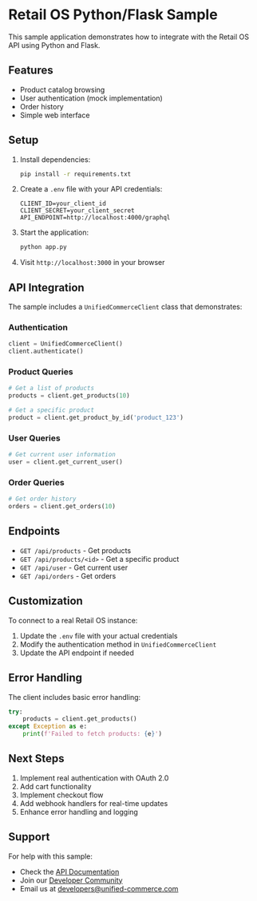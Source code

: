 # Retail OS Python/Flask Sample

This sample application demonstrates how to integrate with the Retail OS API using Python and Flask.

## Features

- Product catalog browsing
- User authentication (mock implementation)
- Order history
- Simple web interface

## Setup

1. Install dependencies:
   ```bash
   pip install -r requirements.txt
   ```

2. Create a `.env` file with your API credentials:
   ```
   CLIENT_ID=your_client_id
   CLIENT_SECRET=your_client_secret
   API_ENDPOINT=http://localhost:4000/graphql
   ```

3. Start the application:
   ```bash
   python app.py
   ```

4. Visit `http://localhost:3000` in your browser

## API Integration

The sample includes a `UnifiedCommerceClient` class that demonstrates:

### Authentication
```python
client = UnifiedCommerceClient()
client.authenticate()
```

### Product Queries
```python
# Get a list of products
products = client.get_products(10)

# Get a specific product
product = client.get_product_by_id('product_123')
```

### User Queries
```python
# Get current user information
user = client.get_current_user()
```

### Order Queries
```python
# Get order history
orders = client.get_orders(10)
```

## Endpoints

- `GET /api/products` - Get products
- `GET /api/products/<id>` - Get a specific product
- `GET /api/user` - Get current user
- `GET /api/orders` - Get orders

## Customization

To connect to a real Retail OS instance:

1. Update the `.env` file with your actual credentials
2. Modify the authentication method in `UnifiedCommerceClient`
3. Update the API endpoint if needed

## Error Handling

The client includes basic error handling:
```python
try:
    products = client.get_products()
except Exception as e:
    print(f'Failed to fetch products: {e}')
```

## Next Steps

1. Implement real authentication with OAuth 2.0
2. Add cart functionality
3. Implement checkout flow
4. Add webhook handlers for real-time updates
5. Enhance error handling and logging

## Support

For help with this sample:
- Check the [API Documentation](../../api-docs/)
- Join our [Developer Community](https://community.unified-commerce.com)
- Email us at developers@unified-commerce.com